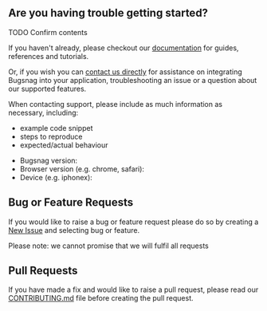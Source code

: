 ## Are you having trouble getting started?

TODO Confirm contents

If you haven't already, please checkout our [documentation](https://docs.bugsnag.com/platforms/javascript/) for guides, references and tutorials.

Or, if you wish you can [contact us directly](mailto:support@bugsnag.com) for assistance on integrating Bugsnag into your application, troubleshooting an issue or a question about our supported features.

When contacting support, please include as much information as necessary, including:

- example code snippet
- steps to reproduce
- expected/actual behaviour 

* Bugsnag version:
* Browser version (e.g. chrome, safari):
* Device (e.g. iphonex):

## Bug or Feature Requests

If you would like to raise a bug or feature request please do so by creating a [New Issue](https://github.com/bugsnag/bugsnag-js-performance/issues/new/choose) and selecting bug or feature.

Please note: we cannot promise that we will fulfil all requests

## Pull Requests

If you have made a fix and would like to raise a pull request, please read our [CONTRIBUTING.md](../CONTRIBUTING.md) file before creating the pull request.
